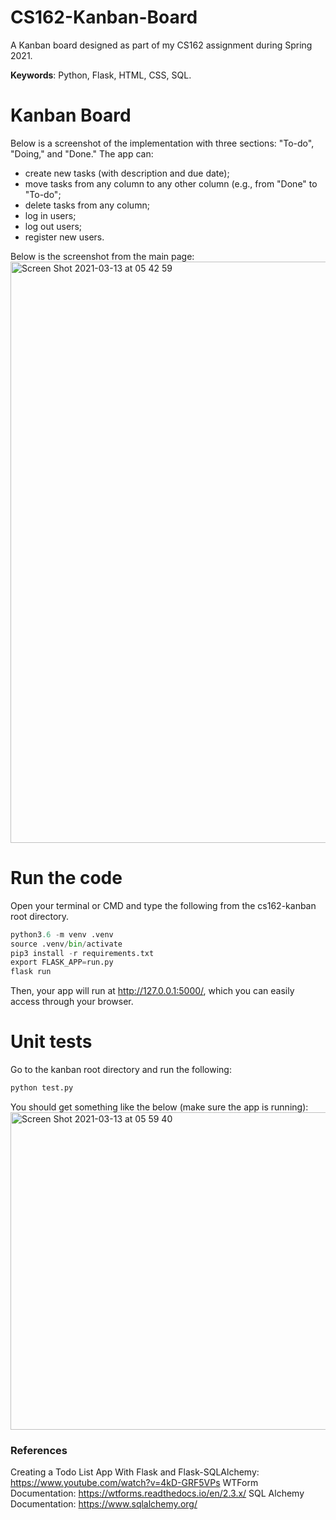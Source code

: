 # CS162-Kanban-Board
A Kanban board designed as part of my CS162 assignment during Spring 2021. 

**Keywords**: Python, Flask, HTML, CSS, SQL. 


# Kanban Board
Below is a screenshot of the implementation with three sections: "To-do", "Doing," and "Done." The app can:
* create new tasks (with description and due date);
* move tasks from any column to any other column (e.g., from "Done" to "To-do";
* delete tasks from any column;
* log in users;
* log out users;
* register new users.

Below is the screenshot from the main page:
<img width="930" alt="Screen Shot 2021-03-13 at 05 42 59" src="https://user-images.githubusercontent.com/47840436/111009885-002eee80-83bf-11eb-8c3a-949c3e519792.png">

# Run the code
Open your terminal or CMD and type the following from the cs162-kanban root directory.
```python
python3.6 -m venv .venv 
source .venv/bin/activate
pip3 install -r requirements.txt
export FLASK_APP=run.py
flask run
```

Then, your app will run at http://127.0.0.1:5000/, which you can easily access through your browser. 

# Unit tests
Go to the kanban root directory and run the following:
```python
python test.py
```

You should get something like the below (make sure the app is running):
<img width="508" alt="Screen Shot 2021-03-13 at 05 59 40" src="https://user-images.githubusercontent.com/47840436/111010637-4edd8800-83c1-11eb-8a56-75a0a9e13153.png">

### References
Creating a Todo List App With Flask and Flask-SQLAlchemy: https://www.youtube.com/watch?v=4kD-GRF5VPs
WTForm Documentation: https://wtforms.readthedocs.io/en/2.3.x/
SQL Alchemy Documentation: https://www.sqlalchemy.org/
